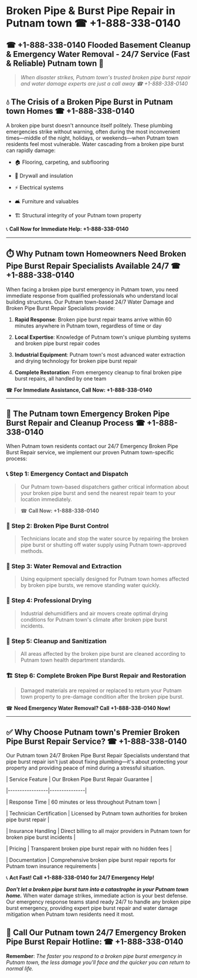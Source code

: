 # Broken Pipe & Burst Pipe Repair in Putnam town ☎ +1-888-338-0140  
## ☎ +1-888-338-0140 Flooded Basement Cleanup & Emergency Water Removal - 24/7 Service (Fast & Reliable) Putnam town 🚨  

> *When disaster strikes, Putnam town's trusted broken pipe burst repair and water damage experts are just a call away ☎ +1-888-338-0140*  

## 💧 The Crisis of a Broken Pipe Burst in Putnam town Homes ☎ +1-888-338-0140  

A broken pipe burst doesn't announce itself politely. These plumbing emergencies strike without warning, often during the most inconvenient times—middle of the night, holidays, or weekends—when Putnam town residents feel most vulnerable. Water cascading from a broken pipe burst can rapidly damage:  

* 🏠 Flooring, carpeting, and subflooring  
* 🧱 Drywall and insulation  
* ⚡ Electrical systems  
* 🛋️ Furniture and valuables  
* 🏗️ Structural integrity of your Putnam town property  

📞 **Call Now for Immediate Help: +1-888-338-0140**  

---  

## ⏱️ Why Putnam town Homeowners Need Broken Pipe Burst Repair Specialists Available 24/7 ☎ +1-888-338-0140  

When facing a broken pipe burst emergency in Putnam town, you need immediate response from qualified professionals who understand local building structures. Our Putnam town-based 24/7 Water Damage and Broken Pipe Burst Repair Specialists provide:  

1. **Rapid Response**: Broken pipe burst repair teams arrive within 60 minutes anywhere in Putnam town, regardless of time or day  
2. **Local Expertise**: Knowledge of Putnam town's unique plumbing systems and broken pipe burst repair codes  
3. **Industrial Equipment**: Putnam town's most advanced water extraction and drying technology for broken pipe burst repair  
4. **Complete Restoration**: From emergency cleanup to final broken pipe burst repairs, all handled by one team  

☎ **For Immediate Assistance, Call Now: +1-888-338-0140**  

---  

## 🔧 The Putnam town Emergency Broken Pipe Burst Repair and Cleanup Process ☎ +1-888-338-0140  

When Putnam town residents contact our 24/7 Emergency Broken Pipe Burst Repair service, we implement our proven Putnam town-specific process:  

### 📞 Step 1: Emergency Contact and Dispatch  
> Our Putnam town-based dispatchers gather critical information about your broken pipe burst and send the nearest repair team to your location immediately.  
> ☎ **Call Now: +1-888-338-0140**  

### 🚿 Step 2: Broken Pipe Burst Control  
> Technicians locate and stop the water source by repairing the broken pipe burst or shutting off water supply using Putnam town-approved methods.  

### 🌊 Step 3: Water Removal and Extraction  
> Using equipment specially designed for Putnam town homes affected by broken pipe bursts, we remove standing water quickly.  

### 💨 Step 4: Professional Drying  
> Industrial dehumidifiers and air movers create optimal drying conditions for Putnam town's climate after broken pipe burst incidents.  

### 🧼 Step 5: Cleanup and Sanitization  
> All areas affected by the broken pipe burst are cleaned according to Putnam town health department standards.  

### 🏗️ Step 6: Complete Broken Pipe Burst Repair and Restoration  
> Damaged materials are repaired or replaced to return your Putnam town property to pre-damage condition after the broken pipe burst.  

☎ **Need Emergency Water Removal? Call +1-888-338-0140 Now!**  

---  

## ✅ Why Choose Putnam town's Premier Broken Pipe Burst Repair Service? ☎ +1-888-338-0140  

Our Putnam town 24/7 Broken Pipe Burst Repair Specialists understand that pipe burst repair isn't just about fixing plumbing—it's about protecting your property and providing peace of mind during a stressful situation.  

| Service Feature | Our Broken Pipe Burst Repair Guarantee |  
|-----------------|---------------|  
| Response Time | 60 minutes or less throughout Putnam town |  
| Technician Certification | Licensed by Putnam town authorities for broken pipe burst repair |  
| Insurance Handling | Direct billing to all major providers in Putnam town for broken pipe burst incidents |  
| Pricing | Transparent broken pipe burst repair with no hidden fees |  
| Documentation | Comprehensive broken pipe burst repair reports for Putnam town insurance requirements |  

📞 **Act Fast! Call +1-888-338-0140 for 24/7 Emergency Help!**  

***Don't let a broken pipe burst turn into a catastrophe in your Putnam town home.*** When water damage strikes, immediate action is your best defense. Our emergency response teams stand ready 24/7 to handle any broken pipe burst emergency, providing expert pipe burst repair and water damage mitigation when Putnam town residents need it most.  

## 📱 Call Our Putnam town 24/7 Emergency Broken Pipe Burst Repair Hotline: ☎ +1-888-338-0140  

**Remember**: *The faster you respond to a broken pipe burst emergency in Putnam town, the less damage you'll face and the quicker you can return to normal life.*
